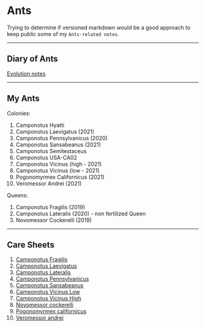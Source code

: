 # Ants

Trying to determine if versioned markdown would be a good approach to keep public some of my `Ants-related notes`.

---

## Diary of Ants
[Evolution notes](./diary.md)

---

##  My Ants

Colonies:
1. Camponotus Hyatti
1. Camponotus Laevigatus (2021)
1. Camponotus Pennsylvanicus (2020)
1. Camponotus Sansabeanus (2021)
1. Camponotus Semitestaceus 
1. Camponotus USA-CA02
1. Camponotus Vicinus (high - 2021)
1. Camponotus Vicinus (low - 2021)
1. Pogonomyrmex Californicus (2021)
1. Veromessor Andrei (2021)


Queens:

1. Camponotus Fragilis (2019)
1. Camponotus Lateralis (2020) - non fertilized Queen
1. Novomessor Cockerelli (2019)

---

## Care Sheets

1. [Camponotus Fragilis](./caresheets/camponotus-fragilis.md)
1. [Camponotus Laevigatus](./caresheets/camponotus-laevigatus.md)
1. [Camponotus Lateralis](./caresheets/camponotus-lateralis.md)
1. [Camponotus Pennsylvanicus](./caresheets/camponotus-pennsylvanicus.md)
1. [Camponotus Sansabeanus](./caresheets/camponotus-sansabeanus.md)
1. [Camponotus Vicinus Low](./caresheets/camponotus-vicinus-low.md)
1. [Camponotus Vicinus High](./caresheets/camponotus-vicinus-high.md)
1. [Novomessor cockerelli](./caresheets/novomessor-cockerelli.md)
1. [Pogonomyrmex californicus](./caresheets/pogonomyrmex-californicus.md)
1. [Veromessor andrei](./caresheets/veromessor-andrei.md)

<!-- 

Internal Codes

DO NOT CHANGE ORDER.
Numbers based on tags.

1. Veromessor Andrei > Internal code: 30
2. Camponotus Sansabeanus > Internal code: 30
3. Camponotus Laevigatus > Internal code: 20
4. Camponotus Vicinus (high) > Internal code: 25
5. Camponotus Vicinus (low) > Internal code: 00
6. Novomessor Cockerelli > Internal code: 45
7 Camponotus Fragilis > Internal code: 00
8. Camponotus Lateralis > Internal code: 20
9. Camponotus Hyatti > Internal code: 15
10. Camponotus Semitestaceus > Internal code: 30
11. Camponotus USA-ca02 > Internal code: 30

Pogonomyrmex Californicus > Internal code: 25
Camponotus Pennsylvanicus > Internal code: 175
-->
